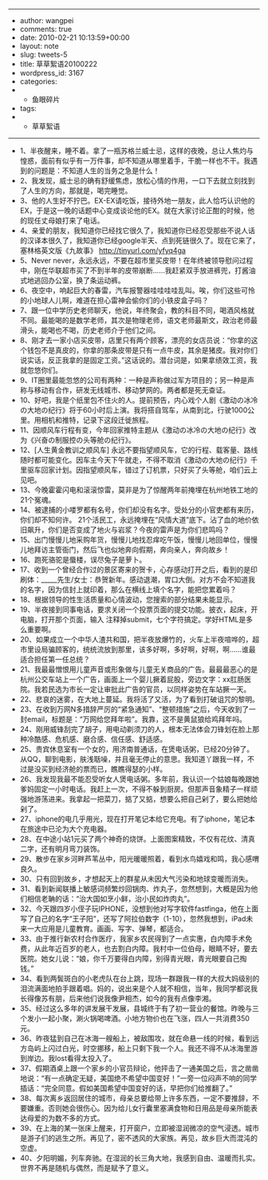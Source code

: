 - ---
- author: wangpei
- comments: true
- date: 2010-02-21 10:13:59+00:00
- layout: note
- slug: tweets-5
- title: 草草絮语20100222
- wordpress_id: 3167
- categories:
- - 鱼眼碎片
- tags:
- - 草草絮语
- ---
- 1、半夜醒来，睡不着。拿了一瓶苏格兰威士忌，这样的夜晚，总让人焦灼与惶惑，面前有似乎有一万件事，却不知道从哪里着手，干脆一样也不干。我遇到的问题是：不知道人生的当务之急是什么！
- 2、我发现，威士忌的确有舒缓焦虑，放松心情的作用，一口下去就立刻找到了人生的方向，那就是，喝完睡觉。
- 3、他的人生好不拧巴。EX-EX请吃饭，接待外地一朋友，此人恰巧认识他的EX，于是这一晚的话题中心变成谈论他的EX。就在大家讨论正酣的时候，他的现任丈母娘打来了电话。
- 4、亲爱的朋友，我知道你已经找它很久了，我知道你已经忍受那些不说人话的汉译本很久了，我知道你已经google半天、点到死链很久了。现在它来了，塞林格英文版《九故事》 http://tinyurl.com/yfyq4ga
- 5、Never never，永远永远，不要在超市里买皮带！在年终被领导慰问过程中，刚在华联超市买了不到半年的皮带崩断……我赶紧双手放进裤兜，打酱油式地逃回办公室，换了条运动裤。
- 6、夜空中，响起巨大的春雷，汽车报警器哇哇哇哇乱叫。唉，你们这些可怜的小地球人儿啊，难道在担心雷神会偷你们的小铁皮盒子吗？
- 7、跟一位中学历史老师聊天，他说，年终聚会，教的科目不同，喝酒风格就不同。最能喝的是数学老师，其次是物理老师，语文老师最斯文，政治老师最滑头，能喝也不喝，历史老师介于他们之间。
- 8、刚才去一家小店买皮带，店里只有两个顾客，漂亮的女店员说：“你拿的这个钱包不是真皮的，你拿的那条皮带是只有一点牛皮，其余是猪皮。我对你们说实话，反正我拿的是固定工资。”这话说的。潜台词是，如果拿绩效工资，我就忽悠你们。
- 9、IT圈里最能忽悠的公司有两种：一种是声称做过军方项目的；另一种是声称与移动有合作，研发无线城市、移动梦网的。两者都是死无查证。
- 10、好吧，我是个纸里包不住火的人。提前预告，内心戏个人剧《激动の冰冷の大地の纪行》将于60小时后上演。我将搭自驾车，从南到北，行驶1000公里。用相机和推特，记录下这段迁徙旅程。
- 11、因顺风车行程有变，今年回家推特主题从《激动の冰冷の大地の纪行》改为《兴奋の制服控の头等舱の纪行》。
- 12、[人生黄金教训之顺风车] 永远不要指望顺风车，它的行程、载客量、路线随时都可能变化。因车主今天下午就走，不得不取消《激动の大地の纪行》千里驱车回家计划。因指望顺风车，错过了订机票，只好买了头等舱，咱们云上见吧。
- 13、今晚霍霍闪电和滚滚惊雷，莫非是为了惊醒两年前掩埋在杭州地铁工地的21个冤魂。
- 14、被逮捕的小喽罗都有名号，你们却没有名字。受处分的小官吏都有来历，你们却不知何许。 21个活民工，永远掩埋在“风情大道”底下。沾了血的地价依旧飙升，你们是否变成了地火与岩浆？今夜的雷声是为你们悲鸣吗？
- 15、出门慢慢儿地采购年货，慢慢儿地找忍痒吃午饭，慢慢儿地回单位，慢慢儿地拜访主管衙门，然后飞也似地奔向假期，奔向亲人，奔向故乡！
- 16、跑死骆驼是蜃楼，误尽兔子是萝卜。
- 17、收到一个曾经合作过的景区寄来的贺卡，心存感动打开之后，看到的是印刷体：_____先生/女士：恭贺新年。感动退潮，胃口大倒。对方不会不知道我的名字，因为信封上就印着，那么在横线上填个名字，能把您累着吗？
- 18、根据领导的性生活质量和心情波动，您搜索的部分结果未能显示。
- 19、半夜接到同事电话，要求关闭一个投票页面的提交功能。披衣，起床，开电脑，打开那个页面，输入 注释掉submit，七个字符搞定。学好HTML是多么重要啊。
- 20、如果成立一个中华人渣共和国，把半夜放爆竹的，火车上半夜喧哗的，超市里设局骗顾客的，统统流放到那里，该多好啊，多好啊，好啊，啊……谁最适合担任第一任总统？
- 21、我最最憎恨用儿童声音或形象做与儿童无关商品的广告。最最最恶心的是杭州公交车站上一个广告，画面上一个婴儿撅着屁股，旁边文字：xx肛肠医院。我若民选为市长一定让审批此广告的官员，以同样姿势在车站撅一天。
- 22、悲哀的迷雾，在大地上蔓延。我将活了又活，为了看到打破诅咒的黎明。
- 23、在收到万网N多措辞严厉的“紧急通知”、“整顿措施”之后，今天收到了一封email，标题是：“万网给您拜年啦”。我靠，这不是黄鼠狼给鸡拜年吗。
- 24、刚用威锋刮完了胡子，用电动剃须刀的人，根本无法体会刀锋划在脸上那种冷酷感、危机感、磨合感、信任感、舒适感。
- 25、贵宾休息室有一个女的，用济南普通话，在煲电话粥，已经20分钟了。从QQ，聊到电影，肤浅聒噪，并且毫无停止的意思。我知道丫跟我一样，不过是没买到经济舱的票而已，瞧瞧得瑟的小样。
- 26、我发现我最不能忍受听女人煲电话粥。多年前，我认识一个姑娘每晚跟她爹妈固定一小时电话。我赶上一次，不得不躲到厨房。但那声音象精子一样顽强地游荡进来。我拿起一把菜刀，掂了又掂，想要么把自己剁了，要么把她给剁了。
- 27、iphone的电几乎用光，现在打开笔记本给它充电。有了iphone，笔记本在旅途中已沦为大个充电器。
- 28、在中途小站1元买了两个神奇的烧饼。上面图案精致，不仅有花纹、清真二字，还有明月弯刀装饰。
- 29、散步在家乡河畔芦苇丛中，阳光暖暖照着，看到水鸟嬉戏和鸣，我心感喟良久。
- 30、只有回到故乡，才想起天上的群星从未因大气污染和地球变暖而消失。
- 31、看到新闻联播上敏感词频繁炒回锅肉、炸丸子，忽然想到，大概是因为他们相信老聃的话：“治大国如烹小鲜，治小民如炸肉丸”。
- 32、今天跟四岁小侄子玩IPHONE，没想到他对写字软件fastfinga，他在上面写了自己的名字“王子阳”，还写了阿拉伯数字（1-10），忽然我想到，iPad未来一大应用是儿童教育。画画、写字、弹琴，都适合。
- 33、由于推行新农村合作医疗，我家乡农民得到了一点实惠，白内障手术免费，从此年近百岁的老人，也去割白内障。我村中一位伯母，眼睛不好，要去医院。她女儿说：“娘，你千万要得白内障，别得青光眼，青光眼要自己掏钱。”
- 34、看到两鬓斑白的小老虎队在台上跳，现场一群跟我一样的大叔大妈级别的泪流满面地拍手跟着唱。妈的，说出来是个人就不相信，当年，我同学都说我长得像苏有朋，后来他们说我像尹相杰，如今的我有点像李湘。
- 35、经过这么多年的讲发展干发展，县城终于有了初一营业的餐馆。昨晚与三个发小一起小聚，涮火锅喝啤酒。小地方物价也在飞涨，四人一共消费350元。
- 36、昨夜猛到自己在冰海一艘船上，被敌围攻，就在命悬一线的时候，看到远方岛屿上闪过白光，时空挪移，船上只剩下我一个人。我还不得不从冰海里游到岸边。我lost看得太投入了。
- 37、假期酒桌上跟一个家乡的小官员辩论，他抨击了一通美国之后，言之凿凿地说：“有一点确定无疑，美国绝不希望中国变好！”一旁一位闷声不响的同学插话：“完全同意。假如美国希望中国变好的话，早把你们给推翻了。”
- 38、每次离乡返回居住的城市，母亲总要给带上许多东西，一定不要推辞，不要嫌重。否则她会很伤心。因为给儿女行囊里塞满食物和日用品是母亲所能表达母爱的为数不多的方式。
- 39、在上海的某一张床上醒来，打开窗户，立即被湿润微凉的空气浸透。城市是游子们的逃生之所。再见了，密不透风的大家族。再见，故乡巨大而混沌的空虚。
- 40、夕阳明媚，列车奔驰。在湿润的长三角大地，我感到自由、温暖而扎实。世界不再是随机与偶然，而是赋予了意义。
